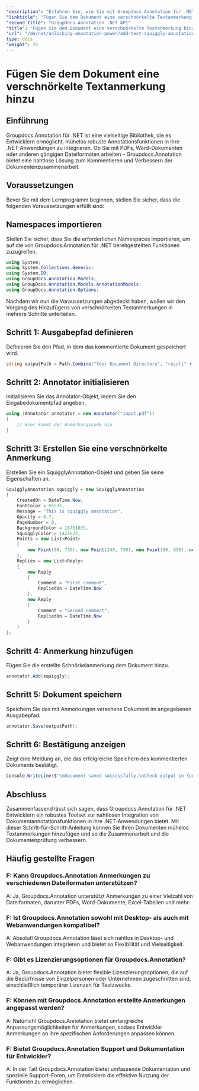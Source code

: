```yaml
---
"description": "Erfahren Sie, wie Sie mit Groupdocs.Annotation für .NET mühelos Textanmerkungen zu Dokumenten hinzufügen. Verbessern Sie die Zusammenarbeit und die Dokumentprüfungsprozesse."
"linktitle": "Fügen Sie dem Dokument eine verschnörkelte Textanmerkung hinzu"
"second_title": "GroupDocs.Annotation .NET API"
"title": "Fügen Sie dem Dokument eine verschnörkelte Textanmerkung hinzu"
"url": "/de/net/unlocking-annotation-power/add-text-squiggly-annotation/"
type: docs
"weight": 25
---
```


# Fügen Sie dem Dokument eine verschnörkelte Textanmerkung hinzu

## Einführung

Groupdocs.Annotation für .NET ist eine vielseitige Bibliothek, die es Entwicklern ermöglicht, mühelos robuste Annotationsfunktionen in ihre .NET-Anwendungen zu integrieren. Ob Sie mit PDFs, Word-Dokumenten oder anderen gängigen Dateiformaten arbeiten – Groupdocs.Annotation bietet eine nahtlose Lösung zum Kommentieren und Verbessern der Dokumentenzusammenarbeit.

## Voraussetzungen

Bevor Sie mit dem Lernprogramm beginnen, stellen Sie sicher, dass die folgenden Voraussetzungen erfüllt sind:

## Namespaces importieren

Stellen Sie sicher, dass Sie die erforderlichen Namespaces importieren, um auf die von Groupdocs.Annotation für .NET bereitgestellten Funktionen zuzugreifen.

```csharp
using System;
using System.Collections.Generic;
using System.IO;
using GroupDocs.Annotation.Models;
using GroupDocs.Annotation.Models.AnnotationModels;
using GroupDocs.Annotation.Options;
```

Nachdem wir nun die Voraussetzungen abgedeckt haben, wollen wir den Vorgang des Hinzufügens von verschnörkelten Textanmerkungen in mehrere Schritte unterteilen.

## Schritt 1: Ausgabepfad definieren

Definieren Sie den Pfad, in dem das kommentierte Dokument gespeichert wird.

```csharp
string outputPath = Path.Combine("Your Document Directory", "result" + Path.GetExtension("input.pdf"));
```

## Schritt 2: Annotator initialisieren

Initialisieren Sie das Annotator-Objekt, indem Sie den Eingabedokumentpfad angeben.

```csharp
using (Annotator annotator = new Annotator("input.pdf"))
{
    // Hier kommt der Anmerkungscode hin
}
```

## Schritt 3: Erstellen Sie eine verschnörkelte Anmerkung

Erstellen Sie ein SquigglyAnnotation-Objekt und geben Sie seine Eigenschaften an.

```csharp
SquigglyAnnotation squiggly = new SquigglyAnnotation
{
    CreatedOn = DateTime.Now,
    FontColor = 65535,
    Message = "This is squiggly annotation",
    Opacity = 0.7,
    PageNumber = 0,
    BackgroundColor = 16761035,
    SquigglyColor = 1422623,
    Points = new List<Point>
    {
        new Point(80, 730), new Point(240, 730), new Point(80, 650), new Point(240, 650)
    },
    Replies = new List<Reply>
    {
        new Reply
        {
            Comment = "First comment",
            RepliedOn = DateTime.Now
        },
        new Reply
        {
            Comment = "Second comment",
            RepliedOn = DateTime.Now
        }
    }
};
```

## Schritt 4: Anmerkung hinzufügen

Fügen Sie die erstellte Schnörkelanmerkung dem Dokument hinzu.

```csharp
annotator.Add(squiggly);
```

## Schritt 5: Dokument speichern

Speichern Sie das mit Anmerkungen versehene Dokument im angegebenen Ausgabepfad.

```csharp
annotator.Save(outputPath);
```

## Schritt 6: Bestätigung anzeigen

Zeigt eine Meldung an, die das erfolgreiche Speichern des kommentierten Dokuments bestätigt.

```csharp
Console.WriteLine($"\nDocument saved successfully.\nCheck output in {outputPath}.");
```

## Abschluss

Zusammenfassend lässt sich sagen, dass Groupdocs.Annotation für .NET Entwicklern ein robustes Toolset zur nahtlosen Integration von Dokumentannotationsfunktionen in ihre .NET-Anwendungen bietet. Mit dieser Schritt-für-Schritt-Anleitung können Sie Ihren Dokumenten mühelos Textanmerkungen hinzufügen und so die Zusammenarbeit und die Dokumentenprüfung verbessern.

## Häufig gestellte Fragen

### F: Kann Groupdocs.Annotation Anmerkungen zu verschiedenen Dateiformaten unterstützen?

A: Ja, Groupdocs.Annotation unterstützt Anmerkungen zu einer Vielzahl von Dateiformaten, darunter PDFs, Word-Dokumente, Excel-Tabellen und mehr.

### F: Ist Groupdocs.Annotation sowohl mit Desktop- als auch mit Webanwendungen kompatibel?

A: Absolut! Groupdocs.Annotation lässt sich nahtlos in Desktop- und Webanwendungen integrieren und bietet so Flexibilität und Vielseitigkeit.

### F: Gibt es Lizenzierungsoptionen für Groupdocs.Annotation?

A: Ja, Groupdocs.Annotation bietet flexible Lizenzierungsoptionen, die auf die Bedürfnisse von Einzelpersonen oder Unternehmen zugeschnitten sind, einschließlich temporärer Lizenzen für Testzwecke.

### F: Können mit Groupdocs.Annotation erstellte Anmerkungen angepasst werden?

A: Natürlich! Groupdocs.Annotation bietet umfangreiche Anpassungsmöglichkeiten für Anmerkungen, sodass Entwickler Anmerkungen an ihre spezifischen Anforderungen anpassen können.

### F: Bietet Groupdocs.Annotation Support und Dokumentation für Entwickler?

A: In der Tat! Groupdocs.Annotation bietet umfassende Dokumentation und spezielle Support-Foren, um Entwicklern die effektive Nutzung der Funktionen zu ermöglichen.